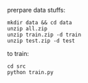 prerpare data stuffs:
```
mkdir data && cd data
unzip all.zip
unzip train.zip -d train
unzip test.zip -d test
```
to train:
```
cd src
python train.py
```
